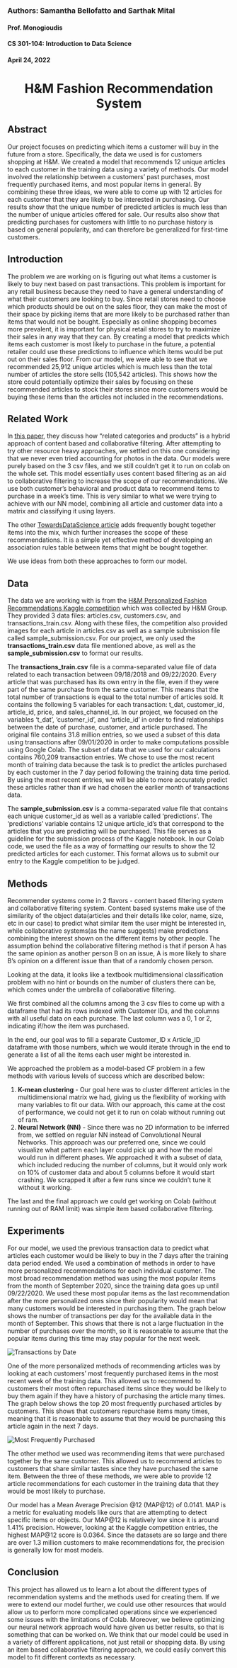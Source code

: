 ### Authors: Samantha Bellofatto and Sarthak Mital
#### Prof. Monogioudis
#### CS 301-104: Introduction to Data Science
#### April 24, 2022

<h1 align="center">H&M Fashion Recommendation System</h1>

## Abstract
Our project focuses on predicting which items a customer will buy in the future from a store. Specifically, the data we used is for customers 
shopping at H&M. We created a model that recommends 12 unique articles to each customer in the training data using a variety of methods. Our 
model involved the relationship between a customers’ past purchases, most frequently purchased items, and most popular items in general. By 
combining these three ideas, we were able to come up with 12 articles for each customer that they are likely to be interested in purchasing. 
Our results show that the unique number of predicted articles is much less than the number of unique articles offered for sale. Our results 
also show that predicting purchases for customers with little to no purchase history is based on general popularity, and can therefore be 
generalized for first-time customers.

## Introduction
The problem we are working on is figuring out what items a customer is likely to buy next based on past transactions. This problem is important
for any retail business because they need to have a general understanding of what their customers are looking to buy. Since retail stores need 
to choose which products should be out on the sales floor, they can make the most of their space by picking items that are more likely to be 
purchased rather than items that would not be bought. Especially as online shopping becomes more prevalent, it is important for physical retail 
stores to try to maximize their sales in any way that they can. By creating a model that predicts which items each customer is most likely to 
purchase in the future, a potential retailer could use these predictions to influence which items would be put out on their sales floor. From 
our model, we were able to see that we recommended 25,912 unique articles which is much less than the total number of articles the store sells 
(105,542 articles). This shows how the store could potentially optimize their sales by focusing on these recommended articles to stock their 
stores since more customers would be buying these items than the articles not included in the recommendations.

## Related Work
In [this paper](https://www.researchgate.net/publication/221140924_Utilizing_related_products_for_post-purchase_recommendation_in_e-commerce), they discuss how “related categories and products” is a hybrid approach of content based and collaborative filtering. After attempting to try other resource heavy approaches, we settled on this one considering that we never even tried accounting for photos in the data. Our models were purely based on the 3 csv files, and we still couldn’t get it to run on colab on the whole set. This model essentially uses content based filtering as an aid to collaborative filtering to increase the scope of our recommendations. We use both customer’s behavioral and product data to recommend items to purchase in a week’s time. This is very similar to what we were trying to achieve with our NN model, combining all article and customer data into a matrix and classifying it using layers.

The other [TowardsDataScience article](https://towardsdatascience.com/the-frequently-bought-together-recommendation-system-b4ed076b24e5) adds frequently bought together items into the mix, which further increases the scope of these recommendations. It is a simple yet effective method of developing an association rules table between items that might be bought together.

We use ideas from both these approaches to form our model.


## Data
The data we are working with is from the [H&M Personalized Fashion Recommendations Kaggle competition](https://www.kaggle.com/competitions/h-and-m-personalized-fashion-recommendations) 
which was collected by H&M Group. They provided 3 data files: articles.csv, customers.csv, and transactions_train.csv. Along with these files, 
the competition also provided images for each article in articles.csv as well as a sample submission file called sample_submission.csv. For our 
project, we only used the **transactions_train.csv** data file mentioned above, as well as the **sample_submission.csv** to format our results.

The **transactions_train.csv** file is a comma-separated value file of data related to each transaction between 09/18/2018 and 09/22/2020. Every 
article that was purchased has its own entry in the file, even if they were part of the same purchase from the same customer. This means that the 
total number of transactions is equal to the total number of articles sold. It contains the following 5 variables for each transaction: t_dat, 
customer_id, article_id, price, and sales_channel_id. In our project, we focused on the variables ‘t_dat’, ‘customer_id’, and ‘article_id’ in order 
to find relationships between the date of purchase, customer, and article purchased. The original file contains 31.8 million entries, so we used a 
subset of this data using transactions after 09/01/2020 in order to make computations possible using Google Colab. The subset of data that we used 
for our calculations contains 760,209 transaction entries. We chose to use the most recent month of training data because the task is to predict 
the articles purchased by each customer in the 7 day period following the training data time period. By using the most recent entries, we will be 
able to more accurately predict these articles rather than if we had chosen the earlier month of transactions data.

The **sample_submission.csv** is a comma-separated value file that contains each unique customer_id as well as a variable called ‘predictions’. The 
‘predictions’ variable contains 12 unique article_id’s that correspond to the articles that you are predicting will be purchased. This file serves 
as a guideline for the submission process of the Kaggle notebook. In our Colab code, we used the file as a way of formatting our results to show the 
12 predicted articles for each customer. This format allows us to submit our entry to the Kaggle competition to be judged.

## Methods
Recommender systems come in 2 flavors - content based filtering system and collaborative filtering system. Content based systems make use of the 
similarity of the object data(articles and their details like color, name, size, etc in our case) to predict what similar item the user might be 
interested in, while collaborative systems(as the name suggests) make predictions combining the interest shown on the different items by other people. 
The assumption behind the collaborative filtering method is that if  person A has the same opinion as another person B on an issue, A is more likely 
to share B’s opinion on a different issue than that of a randomly chosen person.

Looking at the data, it looks like a textbook multidimensional classification problem with no hint or bounds on the number of clusters there can be, 
which comes under the umbrella of collaborative filtering.

We first combined all the columns among the 3 csv files to come up with a dataframe that had its rows indexed with Customer IDs, and the columns with 
all useful data on each purchase. The last column was a 0, 1 or 2, indicating if/how the item was purchased.

In the end, our goal was to fill a separate Customer_ID x Article_ID dataframe with those numbers, which we would iterate through in the end to 
generate a list of all the items each user might be interested in.

We approached the problem as a model-based CF problem in a few methods with various levels of success which are described below:
<ol>
  <li><strong>K-mean clustering</strong> - Our goal here was to cluster different articles in the multidimensional matrix we had, giving us the flexibility of working with many variables to fit our data. With our approach, this came at the cost of performance, we could not get it to run on colab without running out of ram.</li>
  <li><strong>Neural Network (NN)</strong> - Since there was no 2D information to be inferred from, we settled on regular NN instead of Convolutional Neural Networks. This approach was our preferred one, since we could visualize what pattern each layer could pick up and how the model would run in different phases. We approached it with a subset of data, which included reducing the number of columns, but it would only work on 10% of customer data and about 5 columns before it would start crashing. We scrapped it after a few runs since we couldn’t tune it without it working.</li>
</ol>

The last and the final approach we could get working on Colab (without running out of RAM limit) was simple item based collaborative filtering.

## Experiments
For our model, we used the previous transaction data to predict what articles each customer would be likely to buy in the 7 days after the training data period ended. We used a combination of methods in order to have more personalized recommendations for each individual customer. The most broad recommendation method was using the most popular items from the month of September 2020, since the training data goes up until 09/22/2020. We used these most popular items as the last recommendation after the more personalized ones since their popularity would mean that many customers would be interested in purchasing them. The graph below shows the number of transactions per day for the available data in the month of September. This shows that there is not a large fluctuation in the number of purchases over the month, so it is reasonable to assume that the popular items during this time may stay popular for the next week.

![Transactions by Date](transaction-by-date.png)

One of the more personalized methods of recommending articles was by looking at each customers’ most frequently purchased items in the most recent week of the training data. This allowed us to recommend to customers their most often repurchased items since they would be likely to buy them again if they have a history of purchasing the article many times. The graph below shows the top 20 most frequently purchased articles by customers. This shows that customers repurchase items many times, meaning that it is reasonable to assume that they would be purchasing this article again in the next 7 days.

![Most Frequently Purchased](frequently-purchased.png)

The other method we used was recommending items that were purchased together by the same customer. This allowed us to recommend articles to customers that share similar tastes since they have purchased the same item. Between the three of these methods, we were able to provide 12 article recommendations for each customer in the training data that they would be most likely to purchase.

Our model has a Mean Average Precision @12 (MAP@12) of 0.0141. MAP is a metric for evaluating models like ours that are attempting to detect specific items or objects. Our MAP@12 is relatively low since it is around 1.41% precision. However, looking at the Kaggle competition entries, the highest MAP@12 score is 0.0364. Since the datasets are so large and there are over 1.3 million customers to make recommendations for, the precision is generally low for most models.

## Conclusion
This project has allowed us to learn a lot about the different types of recommendation systems and the methods used for creating them. If we were to extend our model further, we could use other resources that would allow us to perform more complicated operations since we experienced some issues with the limitations of Colab. Moreover, we believe optimizing our neural network approach would have given us better results, so that is something that can be worked on. We think that our model could be used in a variety of different applications, not just retail or shopping data. By using an item based collaborative filtering approach, we could easily convert this model to fit different contexts as necessary.

